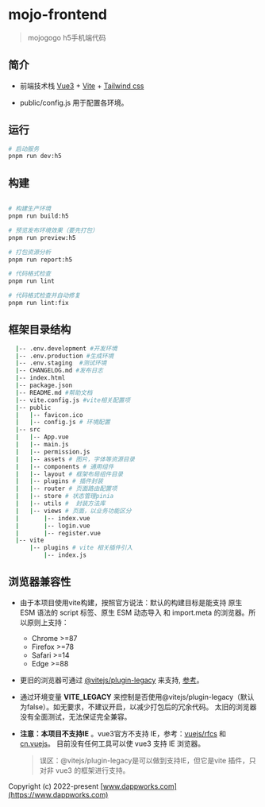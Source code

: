 # mojo-frontend

> mojogogo h5手机端代码

## 简介

* 前端技术栈 [Vue3](https://v3.cn.vuejs.org) + [Vite](https://cn.vitejs.dev) + [Tailwind css](https://tailwindcss.com/)

* public/config.js 用于配置各环境。

## 运行

```bash
# 启动服务
pnpm run dev:h5

```

## 构建

```bash

# 构建生产环境 
pnpm run build:h5 

# 预览发布环境效果（要先打包）
pnpm run preview:h5

# 打包资源分析
pnpm run report:h5

# 代码格式检查
pnpm run lint

# 代码格式检查并自动修复
pnpm run lint:fix
```

## 框架目录结构

```bash
  |-- .env.development #开发环境
  |-- .env.production #生成环境
  |-- .env.staging  #测试环境
  |-- CHANGELOG.md #发布日志
  |-- index.html
  |-- package.json
  |-- README.md #帮助文档
  |-- vite.config.js #vite相关配置项
  |-- public
  |   |-- favicon.ico
  |   |-- config.js # 环境配置
  |-- src
  |   |-- App.vue
  |   |-- main.js
  |   |-- permission.js
  |   |-- assets # 图片，字体等资源目录
  |   |-- components # 通用组件
  |   |-- layout # 框架布局组件目录
  |   |-- plugins # 插件封装
  |   |-- router # 页面路由配置项
  |   |-- store # 状态管理pinia
  |   |-- utils #  封装方法库
  |   |-- views # 页面，以业务功能区分
  |       |-- index.vue
  |       |-- login.vue
  |       |-- register.vue
  |-- vite
      |-- plugins # vite 相关插件引入
          |-- index.js
```

## 浏览器兼容性

* 由于本项目使用vite构建，按照官方说法：默认的构建目标是能支持 原生 ESM 语法的 script 标签、原生 ESM 动态导入 和 import.meta 的浏览器。所以原则上支持：
  * Chrome >=87
  * Firefox >=78
  * Safari >=14
  * Edge >=88

* 更旧的浏览器可通过 [@vitejs/plugin-legacy](https://github.com/vitejs/vite/tree/main/packages/plugin-legacy) 来支持, [参考](https://juejin.cn/post/7165493414048301070)。

* 通过环境变量 **VITE_LEGACY** 来控制是否使用@vitejs/plugin-legacy（默认为false）。如无要求，不建议开启，以减少打包后的冗余代码。 太旧的浏览器没有全面测试，无法保证完全兼容。

* **注意：本项目不支持IE** 。vue3官方不支持 IE，参考：[vuejs/rfcs](https://github.com/vuejs/rfcs/blob/master/active-rfcs/0038-vue3-ie11-support.md) 和 [cn.vuejs](https://cn.vuejs.org/about/faq.html#what-browsers-does-vue-support)。 目前没有任何工具可以使 vue3 支持 IE 浏览器。

  > 误区：@vitejs/plugin-legacy是可以做到支持IE，但它是vite 插件，只对非 vue3 的框架进行支持。

Copyright (c) 2022-present [www.dappworks.com](https://www.dappworks.com)
